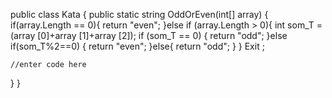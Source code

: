 public class Kata
{
  public static string OddOrEven(int[] array)
  {
    if(array.Length == 0){
		return "even";
		}else if (array.Length > 0){
		      int som_T = (array [0]+array [1]+array [2]);
	      	if (som_T == 0) {
		      return "odd";
	      	}else if(som_T%2==0) {
	      	return "even";
	      	}else{
		      return "odd";
	      	}
		}
    Exit ;
		
    //enter code here
  }
}
